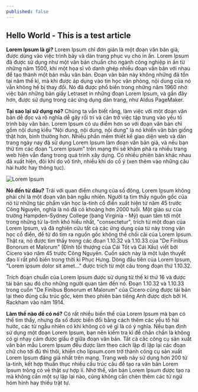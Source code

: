 ```yaml
---
published: false
---
```

## Hello World - This is a test article

**Lorem Ipsum là gì?**
Lorem Ipsum chỉ đơn giản là một đoạn văn bản giả, được dùng vào việc trình bày và dàn trang phục vụ cho in ấn. Lorem Ipsum đã được sử dụng như một văn bản chuẩn cho ngành công nghiệp in ấn từ những năm 1500, khi một họa sĩ vô danh ghép nhiều đoạn văn bản với nhau để tạo thành một bản mẫu văn bản. Đoạn văn bản này không những đã tồn tại năm thế kỉ, mà khi được áp dụng vào tin học văn phòng, nội dung của nó vẫn không hề bị thay đổi. Nó đã được phổ biến trong những năm 1960 nhờ việc bán những bản giấy Letraset in những đoạn Lorem Ipsum, và gần đây hơn, được sử dụng trong các ứng dụng dàn trang, như Aldus PageMaker.

**Tại sao lại sử dụng nó?**
Chúng ta vẫn biết rằng, làm việc với một đoạn văn bản dễ đọc và rõ nghĩa dễ gây rối trí và cản trở việc tập trung vào yếu tố trình bày văn bản. Lorem Ipsum có ưu điểm hơn so với đoạn văn bản chỉ gồm nội dung kiểu "Nội dung, nội dung, nội dung" là nó khiến văn bản giống thật hơn, bình thường hơn. Nhiều phần mềm thiết kế giao diện web và dàn trang ngày nay đã sử dụng Lorem Ipsum làm đoạn văn bản giả, và nếu bạn thử tìm các đoạn "Lorem ipsum" trên mạng thì sẽ khám phá ra nhiều trang web hiện vẫn đang trong quá trình xây dựng. Có nhiều phiên bản khác nhau đã xuất hiện, đôi khi do vô tình, nhiều khi do cố ý (xen thêm vào những câu hài hước hay thông tục).

![Lorem Ipsum]({{site.baseurl}}/_posts/004_lorem.jpg)



**Nó đến từ đâu?**
Trái với quan điểm chung của số đông, Lorem Ipsum không phải chỉ là một đoạn văn bản ngẫu nhiên. Người ta tìm thấy nguồn gốc của nó từ những tác phẩm văn học la-tinh cổ điển xuất hiện từ năm 45 trước Công Nguyên, nghĩa là nó đã có khoảng hơn 2000 tuổi. Một giáo sư của trường Hampden-Sydney College (bang Virginia - Mỹ) quan tâm tới một trong những từ la-tinh khó hiểu nhất, "consectetur", trích từ một đoạn của Lorem Ipsum, và đã nghiên cứu tất cả các ứng dụng của từ này trong văn học cổ điển, để từ đó tìm ra nguồn gốc không thể chối cãi của Lorem Ipsum. Thật ra, nó được tìm thấy trong các đoạn 1.10.32 và 1.10.33 của "De Finibus Bonorum et Malorum" (Đỉnh tối thượng của Cái Tốt và Cái Xấu) viết bởi Cicero vào năm 45 trước Công Nguyên. Cuốn sách này là một luận thuyết đạo lí rất phổ biến trong thời kì Phục Hưng. Dòng đầu tiên của Lorem Ipsum, "Lorem ipsum dolor sit amet..." được trích từ một câu trong đoạn thứ 1.10.32.

Trích đoạn chuẩn của Lorem Ipsum được sử dụng từ thế kỉ thứ 16 và được tái bản sau đó cho những người quan tâm đến nó. Đoạn 1.10.32 và 1.10.33 trong cuốn "De Finibus Bonorum et Malorum" của Cicero cũng được tái bản lại theo đúng cấu trúc gốc, kèm theo phiên bản tiếng Anh được dịch bởi H. Rackham vào năm 1914.

**Làm thế nào để có nó?**
Có rất nhiều biến thể của Lorem Ipsum mà bạn có thể tìm thấy, nhưng đa số được biến đổi bằng cách thêm các yếu tố hài hước, các từ ngẫu nhiên có khi không có vẻ gì là có ý nghĩa. Nếu bạn định sử dụng một đoạn Lorem Ipsum, bạn nên kiểm tra kĩ để chắn chắn là không có gì nhạy cảm được giấu ở giữa đoạn văn bản. Tất cả các công cụ sản xuất văn bản mẫu Lorem Ipsum đều được làm theo cách lặp đi lặp lại các đoạn chữ cho tới đủ thì thôi, khiến cho lipsum.com trở thành công cụ sản xuất Lorem Ipsum đáng giá nhất trên mạng. Trang web này sử dụng hơn 200 từ la-tinh, kết hợp thuần thục nhiều cấu trúc câu để tạo ra văn bản Lorem Ipsum trông có vẻ thật sự hợp lí. Nhờ thế, văn bản Lorem Ipsum được tạo ra mà không cần một sự lặp lại nào, cũng không cần chèn thêm các từ ngữ hóm hỉnh hay thiếu trật tự.


